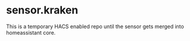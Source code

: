 # sensor.kraken

This is a temporary HACS enabled repo until the sensor gets merged into homeassistant core.
